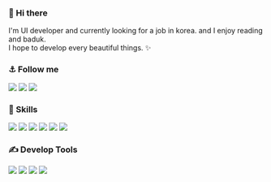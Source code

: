 ### 👋 Hi there
<p>
   I'm UI developer and currently looking for a job in korea. and I enjoy reading and baduk.<br>
   I hope to develop every beautiful things. ✨
</p>

### ⚓ Follow me
<p>
  <a href="mailto:hcs1105@gmail.com" target="_blank"><img src="https://img.shields.io/badge/hcs1105@gmail.com-EA4335?style=flat-round&logo=Gmail&logoColor=white"></a>
  <a href="https://www.linkedin.com/in/hcs1105" target="_blank"><img src="https://img.shields.io/badge/hcs1105-0A66C2?style=flat-round&logo=Linkedin&logoColor=white"></a>
  <a href="https://www.facebook.com/changsu.han.18" target="_blank"><img src="https://img.shields.io/badge/hcs1105-00f?style=flat-square&logo=facebook&logoColor=white"></a>
</p>

### 💪 Skills
<p>
  <img src="https://img.shields.io/badge/html5-3ddc84?style=flat-round&logo=html5&logoColor=fff">
  <img src="https://img.shields.io/badge/css3-000?style=flat-round&logo=css3&logoColor=fff">
  <img src="https://img.shields.io/badge/EcmaScript-0f0?style=flat-round&logo=javascript&logoColor=fff">
  <img src="https://img.shields.io/badge/React-02569B?style=flat-round&logo=React&logoColor=fff">
  <img src="https://img.shields.io/badge/Node.js-393?style=flat-round&logo=Node.js&logoColor=fff">
  <img src="https://img.shields.io/badge/TypeScript-3178C6?style=flat-round&logo=TypeScript&logoColor=fff">
</p>

### ✍️ Develop Tools
<p>
  <img src="https://img.shields.io/badge/Git-f05032?style=flat-round&logo=Git&logoColor=fff">
  <img src="https://img.shields.io/badge/SourceTree-00f?style=flat-round&logo=sourcetree&logoColor=fff">
  <img src="https://img.shields.io/badge/Visual Studio Code-f05032?style=flat-round&logo=visualstudiocode&logoColor=fff">
  <img src="https://img.shields.io/badge/Eclipse-00f?style=flat-round&logo=eclipse&logoColor=fff">
</p>

<!--
**hcs1105/hcs1105** is a ✨ _special_ ✨ repository because its `README.md` (this file) appears on your GitHub profile.

Here are some ideas to get you started:

- 🔭 I’m currently working on ...
- 🌱 I’m currently learning ...
- 👯 I’m looking to collaborate on ...
- 🤔 I’m looking for help with ...
- 💬 Ask me about ...
- 📫 How to reach me: ...
- 😄 Pronouns: ...
- ⚡ Fun fact: ...
-->
